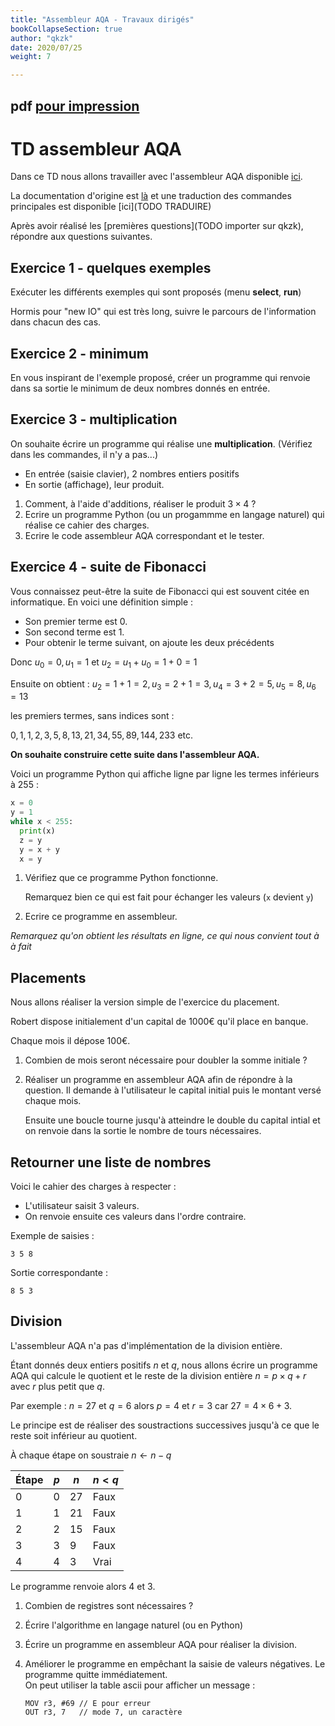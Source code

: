 ```yaml
---
title: "Assembleur AQA - Travaux dirigés"
bookCollapseSection: true
author: "qkzk"
date: 2020/07/25
weight: 7

---
```


## pdf [pour impression](/uploads/docsnsi/architecture/aqa/td_assembleur_aqa.pdf)

# TD assembleur AQA


Dans ce TD nous allons travailler avec l'assembleur AQA disponible
[ici](http://www.peterhigginson.co.uk/AQA/).

La documentation d'origine est [là](http://www.peterhigginson.co.uk/AQA/info.html)
et une traduction des commandes principales est disponible [ici](TODO TRADUIRE)

Après avoir réalisé les [premières questions](TODO importer sur qkzk),
répondre aux questions suivantes.

## Exercice 1 - quelques exemples

Exécuter les différents exemples qui sont proposés (menu **select**, **run**)

Hormis pour "new IO" qui est très long, suivre le parcours de l'information
dans chacun des cas.

## Exercice 2 - minimum

En vous inspirant de l'exemple proposé, créer un programme qui renvoie
dans sa sortie le minimum de deux nombres donnés en entrée.

## Exercice 3 - multiplication

On souhaite écrire un programme qui réalise une **multiplication**.
(Vérifiez dans les commandes, il n'y a pas...)

* En entrée (saisie clavier), 2 nombres entiers positifs
* En sortie (affichage), leur produit.

1. Comment, à l'aide d'additions, réaliser le produit $3 \times 4$ ?
2. Ecrire un programme Python (ou un progammme en langage naturel) qui réalise
    ce cahier des charges.
3. Ecrire le code assembleur AQA correspondant et le tester.

## Exercice 4 - suite de Fibonacci

Vous connaissez peut-être la suite de Fibonacci qui est souvent citée en
informatique. En voici une définition simple :

* Son premier terme est 0.
* Son second terme est 1.
* Pour obtenir le terme suivant, on ajoute les deux précédents

Donc $u_0=0, u_1=1$ et $u_2=u_1 + u_0=1+0 = 1$

Ensuite on obtient : $u_2=1+1=2, u_3=2+1=3, u_4=3+2=5, u_5=8, u_6=13$

les premiers termes, sans indices sont :

$0, 1, 1, 2, 3, 5, 8, 13, 21, 34, 55, 89, 144, 233$ etc.


**On souhaite construire cette suite dans l'assembleur AQA.**

Voici un programme Python qui affiche ligne par ligne les termes inférieurs à
255 :

```python
x = 0
y = 1
while x < 255:
  print(x)
  z = y
  y = x + y
  x = y
```

1. Vérifiez que ce programme Python fonctionne.

    Remarquez bien ce qui est fait pour échanger les valeurs (`x` devient `y`)

2. Ecrire ce programme en assembleur.

_Remarquez qu'on obtient les résultats en ligne, ce qui nous convient tout à_
_à fait_


## Placements

Nous allons réaliser la version simple de l'exercice du placement.

Robert dispose initialement d'un capital de 1000€ qu'il place en banque.

Chaque mois il dépose 100€.

1. Combien de mois seront nécessaire pour doubler la somme initiale ?
2. Réaliser un programme en assembleur AQA afin de répondre à la question.
    Il demande à l'utilisateur le capital initial puis le montant versé chaque
    mois.

    Ensuite une boucle tourne jusqu'à atteindre le double du capital intial
    et on renvoie dans la sortie le nombre de tours nécessaires.

## Retourner une liste de nombres

Voici le cahier des charges à respecter : 

* L'utilisateur saisit 3 valeurs.
* On renvoie ensuite ces valeurs dans l'ordre contraire.


Exemple de saisies :

```
3 5 8
```

Sortie correspondante :

```
8 5 3
```

## Division

L'assembleur AQA n'a pas d'implémentation de la division entière.

Étant donnés deux entiers positifs $n$ et $q$, nous allons écrire un programme
AQA qui calcule le quotient et le reste de la
division entière $n = p \times q + r$ avec $r$ plus petit que $q$.

Par exemple : $n=27$ et $q=6$ alors $p = 4$ et $r=3$ car $27 = 4\times 6 + 3$.

Le principe est de réaliser des soustractions successives jusqu'à ce que
le reste soit inférieur au quotient.

À chaque étape on soustraie $n \leftarrow n - q$

| Étape | $p$ | $n$ | $n < q$ |
|-------|-----|-----|---------|
| 0     | 0   | 27  | Faux    |
| 1     | 1   | 21  | Faux    |
| 2     | 2   | 15  | Faux    |
| 3     | 3   | 9   | Faux    |
| 4     | 4   | 3   | Vrai    |


Le programme renvoie alors $4$ et $3$.

1. Combien de registres sont nécessaires ?
2. Écrire l'algorithme en langage naturel (ou en Python)
3. Écrire un programme en assembleur AQA pour réaliser la division.
4. Améliorer le programme en empêchant la saisie de valeurs négatives.
    Le programme quitte immédiatement.\
    On peut utiliser la table ascii pour afficher un message :

    ```
    MOV r3, #69 // E pour erreur
    OUT r3, 7   // mode 7, un caractère
    ```
